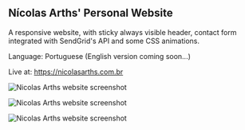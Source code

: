 ## Nícolas Arths' Personal Website

A responsive website, with sticky always visible header, contact form integrated with SendGrid's API and some CSS animations.

Language: Portuguese (English version coming soon...)

Live at: https://nicolasarths.com.br

![Nicolas Arths website screenshot](/public/demo/demo.png)

![Nicolas Arths website screenshot](/public/demo/demo-2.png)

![Nicolas Arths website screenshot](/public/demo/demo-3.png)